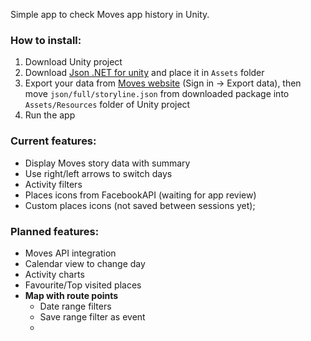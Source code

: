 Simple app to check Moves app history in Unity.

### How to install:

1. Download Unity project
2. Download [Json .NET for unity][1] and place it in `Assets` folder
3. Export your data from [Moves website][2] (Sign in -\> Export data), then move `json/full/storyline.json` from downloaded package into `Assets/Resources` folder of Unity project
4. Run the app

### Current features:
- Display Moves story data with summary
- Use right/left arrows to switch days
- Activity filters
- Places icons from FacebookAPI (waiting for app review)
- Custom places icons (not saved between sessions yet);

### Planned features:
- Moves API integration
- Calendar view to change day
- Activity charts
- Favourite/Top visited places
- **Map with route points**
	- Date range filters
	- Save range filter as event
	- 

[1]:	https://assetstore.unity.com/packages/tools/input-management/json-net-for-unity-11347
[2]:	http://moves-app.com